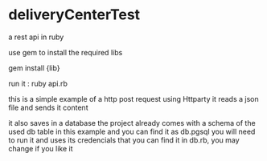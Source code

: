 # deliveryCenterTest
a rest api in ruby

use gem to install the required libs

gem install {lib}

run it : ruby api.rb

this is a simple example of a http post request using Httparty
it reads a json file and sends it content

it also saves in a database 
the project already comes with a schema of the used db table in this example 
and you can find it as db.pgsql
you will need to run it and uses its credencials 
that you can find it in db.rb, you may change if you like it 



